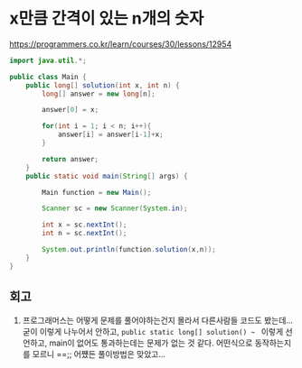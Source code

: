 # x만큼 간격이 있는 n개의 숫자

https://programmers.co.kr/learn/courses/30/lessons/12954

```java
import java.util.*;

public class Main {
    public long[] solution(int x, int n) {
        long[] answer = new long[n];

        answer[0] = x;

        for(int i = 1; i < n; i++){
            answer[i] = answer[i-1]+x;
        }

        return answer;
    }
    public static void main(String[] args) {

        Main function = new Main();

        Scanner sc = new Scanner(System.in);

        int x = sc.nextInt();
        int n = sc.nextInt();

        System.out.println(function.solution(x,n));
    }
}
```

## 회고

1. 프로그래머스는 어떻게 문제를 풀어야하는건지 몰라서 다른사람들 코드도 봤는데... 굳이 이렇게 나누어서 안하고, `public static long[] solution() ~ ` 이렇게 선언하고, main이 없어도 통과하는데는 문제가 없는 것 같다. 어떤식으로 동작하는지를 모르니 ==;; 어쩄든 풀이방법은 맞았고... 